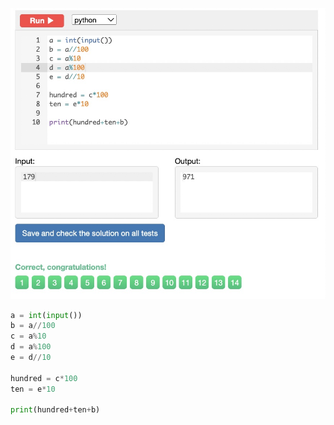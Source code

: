 ![Solution](https://github.com/KaiFig/unit-1/blob/main/Snakify/Lesson%202/Reverse_three_digits.jpg)

```.py
a = int(input())
b = a//100
c = a%10
d = a%100
e = d//10

hundred = c*100
ten = e*10

print(hundred+ten+b)
